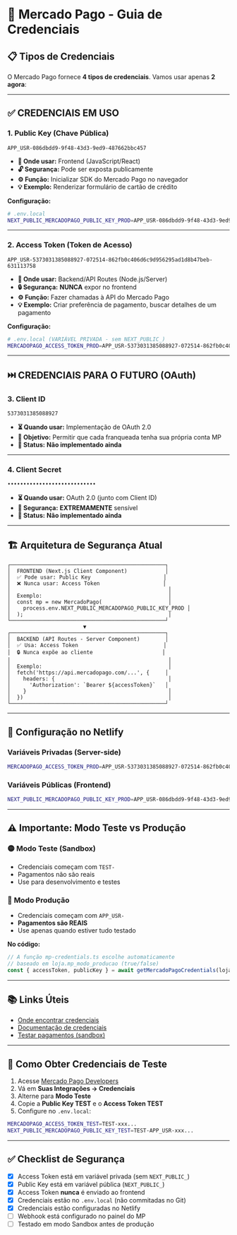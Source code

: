 # 🔐 Mercado Pago - Guia de Credenciais

## 📋 Tipos de Credenciais

O Mercado Pago fornece **4 tipos de credenciais**. Vamos usar apenas **2 agora**:

---

## ✅ **CREDENCIAIS EM USO**

### 1. Public Key (Chave Pública)

```
APP_USR-086dbdd9-9f48-43d3-9ed9-487662bbc457
```

- **📍 Onde usar:** Frontend (JavaScript/React)
- **🔓 Segurança:** Pode ser exposta publicamente
- **⚙️ Função:** Inicializar SDK do Mercado Pago no navegador
- **💡 Exemplo:** Renderizar formulário de cartão de crédito

**Configuração:**

```bash
# .env.local
NEXT_PUBLIC_MERCADOPAGO_PUBLIC_KEY_PROD=APP_USR-086dbdd9-9f48-43d3-9ed9-487662bbc457
```

---

### 2. Access Token (Token de Acesso)

```
APP_USR-5373031385088927-072514-862fb0c406d6c9d956295ad1d8b47beb-631113758
```

- **📍 Onde usar:** Backend/API Routes (Node.js/Server)
- **🔒 Segurança:** **NUNCA** expor no frontend
- **⚙️ Função:** Fazer chamadas à API do Mercado Pago
- **💡 Exemplo:** Criar preferência de pagamento, buscar detalhes de um pagamento

**Configuração:**

```bash
# .env.local (VARIÁVEL PRIVADA - sem NEXT_PUBLIC_)
MERCADOPAGO_ACCESS_TOKEN_PROD=APP_USR-5373031385088927-072514-862fb0c406d6c9d956295ad1d8b47beb-631113758
```

---

## ⏭️ **CREDENCIAIS PARA O FUTURO (OAuth)**

### 3. Client ID

```
5373031385088927
```

- **⏳ Quando usar:** Implementação de OAuth 2.0
- **🎯 Objetivo:** Permitir que cada franqueada tenha sua própria conta MP
- **📝 Status:** **Não implementado ainda**

---

### 4. Client Secret

```
••••••••••••••••••••••••••••
```

- **⏳ Quando usar:** OAuth 2.0 (junto com Client ID)
- **🔐 Segurança:** **EXTREMAMENTE** sensível
- **📝 Status:** **Não implementado ainda**

---

## 🏗️ **Arquitetura de Segurança Atual**

```
┌─────────────────────────────────────────────────┐
│  FRONTEND (Next.js Client Component)            │
│  ✅ Pode usar: Public Key                       │
│  ❌ Nunca usar: Access Token                    │
│                                                  │
│  Exemplo:                                        │
│  const mp = new MercadoPago(                     │
│    process.env.NEXT_PUBLIC_MERCADOPAGO_PUBLIC_KEY_PROD │
│  );                                              │
└─────────────────────────────────────────────────┘
                        ▼
┌─────────────────────────────────────────────────┐
│  BACKEND (API Routes - Server Component)        │
│  ✅ Usa: Access Token                           │
│  🔒 Nunca expõe ao cliente                      │
│                                                  │
│  Exemplo:                                        │
│  fetch('https://api.mercadopago.com/...', {     │
│    headers: {                                    │
│      'Authorization': `Bearer ${accessToken}`   │
│    }                                             │
│  })                                              │
└─────────────────────────────────────────────────┘
```

---

## 🚀 **Configuração no Netlify**

### Variáveis Privadas (Server-side)

```bash
MERCADOPAGO_ACCESS_TOKEN_PROD=APP_USR-5373031385088927-072514-862fb0c406d6c9d956295ad1d8b47beb-631113758
```

### Variáveis Públicas (Frontend)

```bash
NEXT_PUBLIC_MERCADOPAGO_PUBLIC_KEY_PROD=APP_USR-086dbdd9-9f48-43d3-9ed9-487662bbc457
```

---

## ⚠️ **Importante: Modo Teste vs Produção**

### 🟡 **Modo Teste (Sandbox)**

- Credenciais começam com `TEST-`
- Pagamentos não são reais
- Use para desenvolvimento e testes

### 🔴 **Modo Produção**

- Credenciais começam com `APP_USR-`
- **Pagamentos são REAIS**
- Use apenas quando estiver tudo testado

**No código:**

```typescript
// A função mp-credentials.ts escolhe automaticamente
// baseado em loja.mp_modo_producao (true/false)
const { accessToken, publicKey } = await getMercadoPagoCredentials(lojaId);
```

---

## 📚 **Links Úteis**

- [Onde encontrar credenciais](https://www.mercadopago.com.br/developers/panel/credentials)
- [Documentação de credenciais](https://www.mercadopago.com.br/developers/pt/docs/checkout-api/credentials)
- [Testar pagamentos (sandbox)](https://www.mercadopago.com.br/developers/pt/docs/checkout-api/testing)

---

## 🔧 **Como Obter Credenciais de Teste**

1. Acesse [Mercado Pago Developers](https://www.mercadopago.com.br/developers)
2. Vá em **Suas Integrações → Credenciais**
3. Alterne para **Modo Teste**
4. Copie a **Public Key TEST** e o **Access Token TEST**
5. Configure no `.env.local`:

```bash
MERCADOPAGO_ACCESS_TOKEN_TEST=TEST-xxx...
NEXT_PUBLIC_MERCADOPAGO_PUBLIC_KEY_TEST=TEST-APP_USR-xxx...
```

---

## ✅ **Checklist de Segurança**

- [x] Access Token está em variável privada (sem `NEXT_PUBLIC_`)
- [x] Public Key está em variável pública (`NEXT_PUBLIC_`)
- [x] Access Token **nunca** é enviado ao frontend
- [x] Credenciais estão no `.env.local` (não commitadas no Git)
- [x] Credenciais estão configuradas no Netlify
- [ ] Webhook está configurado no painel do MP
- [ ] Testado em modo Sandbox antes de produção
